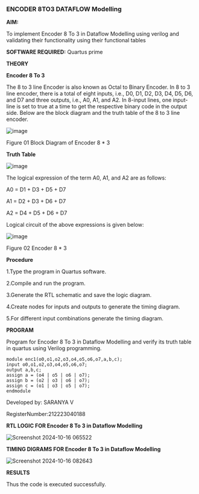 ### ENCODER 8TO3 DATAFLOW Modelling

**AIM:**

To implement  Encoder 8 To 3 in Dataflow Modelling using verilog and validating their functionality using their functional tables

**SOFTWARE REQUIRED:** Quartus prime

**THEORY**

**Encoder 8 To 3**

The 8 to 3 line Encoder is also known as Octal to Binary Encoder. In 8 to 3 line encoder, there is a total of eight inputs, i.e., D0, D1, D2, D3, D4, D5, D6, and D7 and three outputs, i.e., A0, A1, and A2. In 8-input lines, one input-line is set to true at a time to get the respective binary code in the output side. Below are the block diagram and the truth table of the 8 to 3 line encoder.

![image](https://github.com/naavaneetha/ENCODER8TO3DATAFLOW/assets/154305477/0bc242c1-eb9e-4c47-afe5-30428470efc3)

Figure 01  Block Diagram of Encoder 8 * 3

**Truth Table**

![image](https://github.com/naavaneetha/ENCODER8TO3DATAFLOW/assets/154305477/35496b14-ae6e-4cd1-9abd-d6736b576575)

The logical expression of the term A0, A1, and A2 are as follows:

A0 = D1 + D3 + D5 + D7

A1 = D2 + D3 + D6 + D7

A2 = D4 + D5 + D6 + D7

Logical circuit of the above expressions is given below:

![image](https://github.com/naavaneetha/ENCODER8TO3DATAFLOW/assets/154305477/95acaee6-c873-4c75-89eb-ef09fb158053)

Figure 02  Encoder 8 * 3

**Procedure**

1.Type the program in Quartus software. 

2.Compile and run the program. 

3.Generate the RTL schematic and save the logic diagram. 

4.Create nodes for inputs and outputs to generate the timing diagram. 

5.For different input combinations generate the timing diagram.

**PROGRAM**

Program for Encoder 8 To 3 in Dataflow Modelling and verify its truth table in quartus using Verilog programming. 
```
module enc1(o0,o1,o2,o3,o4,o5,o6,o7,a,b,c);
input o0,o1,o2,o3,o4,o5,o6,o7;
output a,b,c;
assign a = (o4 | o5 | o6 | o7);
assign b = (o2 | o3 | o6 | o7);
assign c = (o1 | o3 | o5 | o7);
endmodule
```

Developed by: SARANYA V

RegisterNumber:212223040188


**RTL LOGIC FOR Encoder 8 To 3 in Dataflow Modelling**

![Screenshot 2024-10-16 065522](https://github.com/user-attachments/assets/c1eb8be4-3cbf-4d43-83a1-38384a76a0de)


**TIMING DIGRAMS FOR Encoder 8 To 3 in Dataflow Modelling**

![Screenshot 2024-10-16 082643](https://github.com/user-attachments/assets/ff779056-d786-4105-a90e-fc52a663e164)


**RESULTS**

Thus the code is executed successfully.




